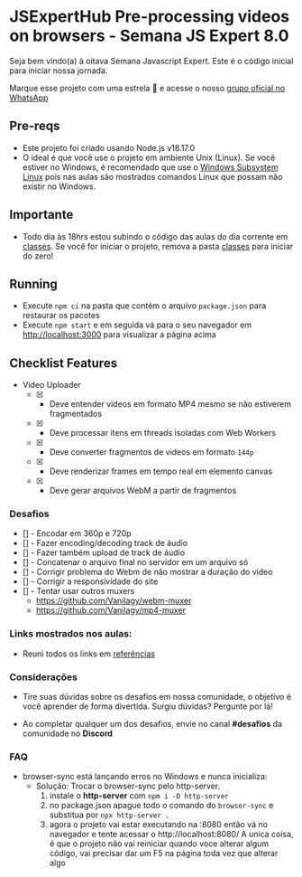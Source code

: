 # JSExpertHub Pre-processing videos on browsers - Semana JS Expert 8.0

Seja bem vindo(a) à oitava Semana Javascript Expert. Este é o código inicial para iniciar nossa jornada.

Marque esse projeto com uma estrela 🌟 e acesse o nosso [grupo oficial no WhatsApp](https://l.erickwendel.com.br/jse8-grupo)

## Pre-reqs
- Este projeto foi criado usando Node.js v18.17.0
- O ideal é que você use o projeto em ambiente Unix (Linux). Se você estiver no Windows, é recomendado que use o [Windows Subsystem Linux](https://www.omgubuntu.co.uk/how-to-install-wsl2-on-windows-10) pois nas aulas são mostrados comandos Linux que possam não existir no Windows.

## Importante
- Todo dia às 18hrs estou subindo o código das aulas do dia corrente em [classes](./classes). Se você for iniciar o projeto, remova a pasta [classes](./classes) para iniciar do zero!

## Running
- Execute `npm ci` na pasta que contém o arquivo `package.json` para restaurar os pacotes
- Execute `npm start` e em seguida vá para o seu navegador em [http://localhost:3000](http://localhost:3000) para visualizar a página acima

## Checklist Features

- Video Uploader
  - [x] - Deve entender videos em formato MP4 mesmo se não estiverem fragmentados
  - [x] - Deve processar itens em threads isoladas com Web Workers
  - [x] - Deve converter fragmentos de videos em formato `144p`
  - [x] - Deve renderizar frames em tempo real em elemento canvas
  - [x] - Deve gerar arquivos WebM a partir de fragmentos

### Desafios
- [] - Encodar em 360p e 720p
- [] - Fazer encoding/decoding track de áudio
- [] - Fazer também upload de track de áudio
- [] - Concatenar o arquivo final no servidor em um arquivo só
- [] - Corrigir problema do Webm de não mostrar a duração do video
- [] - Corrigir a responsividade do site
- [] - Tentar usar outros muxers
  - https://github.com/Vanilagy/webm-muxer
  - https://github.com/Vanilagy/mp4-muxer



### Links mostrados nos aulas:
- Reuni todos os links em [referências](./referencias.md)
### Considerações
- Tire suas dúvidas sobre os desafios em nossa comunidade, o objetivo é você aprender de forma divertida. Surgiu dúvidas? Pergunte por lá!

- Ao completar qualquer um dos desafios, envie no canal **#desafios** da comunidade no **Discord**
### FAQ
- browser-sync está lançando erros no Windows e nunca inicializa:
  - Solução: Trocar o browser-sync pelo http-server.
    1. instale o **http-server**  com `npm i -D http-server`
    2. no package.json apague todo o comando do `browser-sync` e substitua por `npx http-server .`
    3. agora o projeto vai estar executando na :8080 então vá no navegador e tente acessar o http://localhost:8080/
  A unica coisa, é que o projeto não vai reiniciar quando voce alterar algum código, vai precisar dar um F5 na página toda vez que alterar algo

